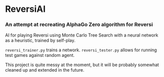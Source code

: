 # ReversiAI
### An attempt at recreating AlphaGo Zero algorithm for Reversi

AI for playing Reversi using Monte Carlo Tree Search with a neural network as a heuristic, trained by self-play. 

`reversi_trainer.py` trains a network. `reversi_tester.py` allows for running test games against random agent.

This project is quite messy at the moment, but it will be probably somewhat cleaned up and extended in the future.

